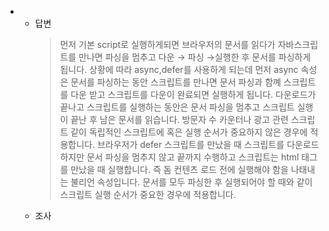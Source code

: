 -   -   답변
        > 먼저 기본 script로 실행하게되면 브라우저의 문서를 읽다가 자바스크립트를 만나면 파싱을 멈추고 다운 → 파싱 →실행한 후 문서를 파싱하게 됩니다.
        > 상황에 따라 async,defer를 사용하게 되는데 먼저 async 속성은 문서를 파싱하는 동안 스크립트를 만나면 문서 파싱과 함꼐 스크립트를 다운 받고 스크립트를 다운이 완료되면 실행하게 됩니다. 다운로드가 끝나고 스크립트를 실행하는 동안은 문서 파싱을 멈추고 스크립트 실행이 끝난 후 남은 문서를 읽습니다. 방문자 수 카운터나 광고 관련 스크립트 같이 독립적인 스크립트에 혹은 실행 순서가 중요하지 않은 경우에 적용합니다.
        > 브라우저가 defer 스크립트를 만났을 때 스크립트를 다운로드하지만 문서 파싱을 멈추지 않고 끝까지 수행하고 스크립트는 html 태그를 만났을 때 실행합니다. 즉 돔 컨텐츠 로드 전에 실행해야 함을 나태내는 불리언 속성입니다. 문서를 모두 파싱한 후 실행되어야 할 때와 같이 스크립트 실행 순서가 중요한 경우에 적용합니다.
    -   조사
        ### <script>
        ![Untitled](https://prod-files-secure.s3.us-west-2.amazonaws.com/976b641b-2e6b-431e-9b42-97c07d7d244f/facff9e3-6e61-4e03-9962-53c8bc92bdbe/Untitled.png)
        -   async, defer 모두 사용하지 않은 기본 모드로 브라우저는 문서를 파싱해 읽다가 자바스크립트를 만나면 진행하고 있었던 파싱을 멈추고 스크립트를 다운-> 파싱 -> 실행한 후 다시 문서를 파싱하게 된다.
        -   스크립트는 인라인으로 선언된 경우, 파싱되고 실행되지만 외부 스크립트의 경우 다운로드한 후 파싱하고 실행된다.
        -   기본모드를 사용할 경우 스크립트를 다운/파싱/실행할 때까지 문서(HTML) 파싱이 중단돼 화면 랜딩 시간이 더 소요된다.
        ### <script async>
        ![Untitled](https://prod-files-secure.s3.us-west-2.amazonaws.com/976b641b-2e6b-431e-9b42-97c07d7d244f/0609b427-909d-45e1-b61e-9d39559eea39/Untitled.png)
        -   async 속성을 쓰면 문서를 파싱하는 동안 스크립트를 만나면 문서 파싱과 함께 스크립트를 다운 받고 스크립트 다운이 완료되면 즉시 스크립트를 실행하게 된다. 다운로드가 끝나고 스크립트를 실행하는 동안은 문서(HTML) 파싱을 멈추고 스크립트 실행이 끝난 후 남은 문서를 읽는다.
        -   중간에 스크립트가 먼저 실행될 경우 문서(HTML)에서 아직 id나 class를 읽지도 않았는데 스크립트가 DOM을 참조하고 있으면 오류가 생길 것이다.
        -   async속성은 DOM을 조작하지 않고 스크립트 의존성이 없는 코드에만 쓰자.
        -   방문자 수 카운터나 광고 관련 스크립트같이 독립적인 스크립트에 혹은 실행 순서가 중요하지 않은 경우에 적용합니다.
        ### <script defer>
        ![Untitled](https://prod-files-secure.s3.us-west-2.amazonaws.com/976b641b-2e6b-431e-9b42-97c07d7d244f/37aa4e9f-47e7-458e-bb0b-2ebdd83b8613/Untitled.png)
        -   브라우저가 defer 스크립트를 만났을 때 스크립트를 다운로드하지만 문서 파싱을 멈추지 않고 끝까지 수행하고 스크립트는 </httml> 태그를 만났을 때 실행한다. 즉 DOMContentLoaded 발생 이전에 실행해야 함을 나타내는 불리언 속성이다.
        -   defer를 사용하지 않으면 기본적으로 true 사용하면 false이다.
        -   일반 스크립트를 <body> 태그의 맨 마지막 줄에 위치시켜 작성하는 것과 비슷한 효과를 준다.
        -   DOM을 조작해 HTML 의존성이 있을 때 문서(HTML)을 모두 파싱한 후 실행되어야 할 때 쓰도록 하자.
        -   DOM 전체가 필요한 스크립트나 실행 순서가 중요한 경우에 적용합니다.
        ### async 와 defer의 공통점
        -   스크립트를 다운로드하는 동안 문서(HTML)이 중단되지 않는다
        ### async 와 defer의 차이점
        -   async는 스크립트를 다운로드됐을 때 곧바로 평가 실행하고 defer은 문서(HTML)을 완전히 다 읽은 후에 실행한다.
        -   async는 먼저 다운로드된 순서대로 실행하고 defer은 정의된 순서대로 실행된다.
